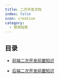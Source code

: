 ```yaml
---
title: 二次开发文档
index: false
icon: creative
category:
  - 使用指南
---
```


## 目录

- [前端二次开发前置知识](fontend/intro.md)

- [后端二次开发前置知识](backend/intro.md)
